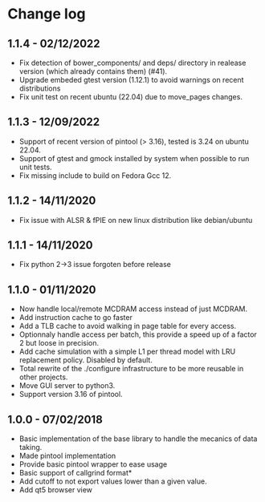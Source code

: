 Change log
==========

1.1.4 - 02/12/2022
------------------

 * Fix detection of bower_components/ and deps/ directory in realease version (which already contains them) (#41).
 * Upgrade embeded gtest version (1.12.1) to avoid warnings on recent distributions
 * Fix unit test on recent ubuntu (22.04) due to move_pages changes.

1.1.3 - 12/09/2022
------------------

 * Support of recent version of pintool (> 3.16), tested is 3.24 on ubuntu 22.04.
 * Support of gtest and gmock installed by system when possible to run unit tests.
 * Fix missing include to build on Fedora Gcc 12.

1.1.2 - 14/11/2020
------------------

 * Fix issue with ALSR & fPIE on new linux distribution like debian/ubuntu

1.1.1 - 14/11/2020
------------------

 * Fix python 2->3 issue forgoten before release

1.1.0 - 01/11/2020
------------------

 * Now handle local/remote MCDRAM access instead of just MCDRAM.
 * Add instruction cache to go faster
 * Add a TLB cache to avoid walking in page table for every access.
 * Optionnaly handle access per batch, this provide a speed up of a factor 2 but loose in precision.
 * Add cache simulation with a simple L1 per thread model with LRU replacement policy. Disabled by default.
 * Total rewrite of the ./configure infrastructure to be more reusable in other projects.
 * Move GUI server to python3.
 * Support version 3.16 of pintool.

1.0.0 - 07/02/2018
------------------

 * Basic implementation of the base library to handle the mecanics of data taking.
 * Made pintool implementation
 * Provide basic pintool wrapper to ease usage
 * Basic support of callgrind format*
 * Add cutoff to not export values lower than a given value.
 * Add qt5 browser view
